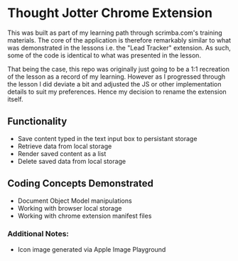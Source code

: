 # Thought Jotter Chrome Extension

This was built as part of my learning path through scrimba.com's training materials.
The core of the application is therefore remarkably similar to what was demonstrated
in the lessons i.e. the "Lead Tracker" extension. As such, some of the code is 
identical to what was presented in the lesson.

That being the case, this repo was originally just going to be a 1:1 recreation
of the lesson as a record of my learning. However as I progressed through the lesson
I did deviate a bit and adjusted the JS or other implementation details to suit my 
preferences. Hence my decision to rename the extension itself.

## Functionality
- Save content typed in the text input box to persistant storage
- Retrieve data from local storage
- Render saved content as a list
- Delete saved data from local storage

## Coding Concepts Demonstrated
- Document Object Model manipulations
- Working with browser local storage
- Working with chrome extension manifest files

### Additional Notes: 
- Icon image generated via Apple Image Playground
